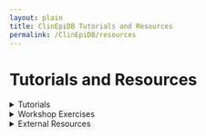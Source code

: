 ```yaml
---
layout: plain
title: ClinEpiDB Tutorials and Resources
permalink: /ClinEpiDB/resources
---
```

<div id="ce-static-content">

<h1 id="resources">Tutorials and Resources</h1>

<div id="clinepi-tutorials">
  <details>
    <summary>Tutorials</summary>
    <ul>
      {% for item in site.data.clinepi_tutorials %}
      {% if item.type == "tutorial" %}
      <li id="{{ item.uid }}">
        <a target="_blank" href="/documents/tutorials/{{ item.fileName }}" title="{{ item.date  }} - {{ item.description  }}">
          <i class="fa fa-file-pdf-o"></i>{{ item.title }}</a></li>
      {% endif %}
      {% unless forloop.last %}{% endunless %}{% endfor %}
    </ul>
  </details>
</div>

<div id="clinepi-exercises">
  <details>
    <summary>Workshop Exercises</summary>
    <ul>
      {% for item in site.data.clinepi_tutorials %}
      {% if item.type == "exercise" %}
      <li id="{{ item.uid }}">
        <a target="_blank" href="/documents/workshop_exercises/{{ item.fileName }}" title="{{ item.date  }} - {{ item.description  }}">
          <i class="fa fa-file-pdf-o"></i>{{ item.title }}</a></li>
      {% endif %}
      {% unless forloop.last %}{% endunless %}{% endfor %}
    </ul>
  </details>
</div>

<div id="clinepi-resources">
  <details>
    <summary>External Resources</summary>
    <ul>
      {% for item in site.data.clinepi_tutorials %}
      {% if item.type == "resource" %}
      <details>
        <summary>Education  Training</summary>
        {% for subitem in site.data.clinepi_tutorials %}
         {% if subitem.subtype == "education" %}
          <li id="{{ item.uid }}">
            <a target="_blank" href="{{ item.fileName }}" title="{{ item.description }}">{{ item.title }}</a> - {{ item.description }}
          </li>
          {% endif %}
          {% endfor %}
      </details>
      <details>
        <summary>Data Management</summary>
        {% for subitem in site.data.clinepi_tutorials %}
        {% if subitem.subtype == "management" %}
          <li id="{{ item.uid }}">
            <a target="_blank" href="{{ item.fileName }}" title="{{ item.description }}">{{ item.title }}</a> - {{ item.description }}
          </li>
          {% endif %}
          {% endfor %}
      </details>
      <details>
        <summary>Data Visualization, Analysis, Modeling, and Simulations</summary>
        {% for subitem in site.data.clinepi_tutorials %}
        {% if subitem.subtype == "visualization" %}
          <li id="{{ item.uid }}">
            <a target="_blank" href="{{ item.fileName }}" title="{{ item.description }}">{{ item.title }}</a> - {{ item.description }}
          </li>
          {% endif %}
          {% endfor %}
      </details>
      {% endif %}
      {% endfor %}
    </ul>
  </details>
</div>

</div>
